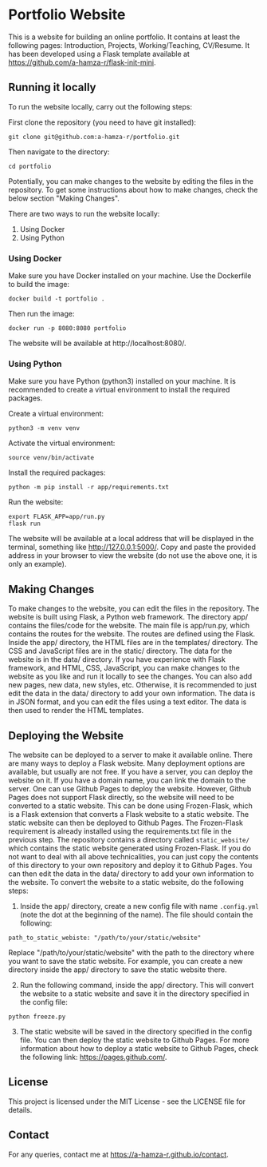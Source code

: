 # Portfolio Website

This is a website for building an online portfolio. It contains at least the following pages: Introduction, Projects, Working/Teaching, CV/Resume.
It has been developed using a Flask template available at https://github.com/a-hamza-r/flask-init-mini.

## Running it locally
To run the website locally, carry out the following steps:

First clone the repository (you need to have git installed):
```
git clone git@github.com:a-hamza-r/portfolio.git
```

Then navigate to the directory:
```
cd portfolio
```

Potentially, you can make changes to the website by editing the files in the repository. To get some instructions about how to make changes, check the below section "Making Changes".

There are two ways to run the website locally:
1. Using Docker
2. Using Python

### Using Docker
Make sure you have Docker installed on your machine. 
Use the Dockerfile to build the image:
```
docker build -t portfolio .
```

Then run the image:
```
docker run -p 8080:8080 portfolio
```

The website will be available at http://localhost:8080/.

### Using Python
Make sure you have Python (python3) installed on your machine. It is recommended to create a virtual environment to install the required packages.

Create a virtual environment:
```
python3 -m venv venv
```
Activate the virtual environment:
```
source venv/bin/activate
```

Install the required packages:
```
python -m pip install -r app/requirements.txt
```

Run the website:
```
export FLASK_APP=app/run.py
flask run
```

The website will be available at a local address that will be displayed in the terminal, something like http://127.0.0.1:5000/. Copy and paste the provided address in your browser to view the website (do not use the above one, it is only an example).

## Making Changes

To make changes to the website, you can edit the files in the repository.
The website is built using Flask, a Python web framework. 
The directory app/ contains the files/code for the website.
The main file is app/run.py, which contains the routes for the website. The routes are defined using the Flask.
Inside the app/ directory, the HTML files are in the templates/ directory. The CSS and JavaScript files are in the static/ directory. The data for the website is in the data/ directory.
If you have experience with Flask framework, and HTML, CSS, JavaScript, you can make changes to the website as you like and run it locally to see the changes. You can also add new pages, new data, new styles, etc.
Otherwise, it is recommended to just edit the data in the data/ directory to add your own information. The data is in JSON format, and you can edit the files using a text editor. The data is then used to render the HTML templates.

## Deploying the Website
The website can be deployed to a server to make it available online. There are many ways to deploy a Flask website. Many deployment options are available, but usually are not free. If you have a server, you can deploy the website on it. If you have a domain name, you can link the domain to the server.
One can use Github Pages to deploy the website. However, Github Pages does not support Flask directly, so the website will need to be converted to a static website. This can be done using Frozen-Flask, which is a Flask extension that converts a Flask website to a static website. The static website can then be deployed to Github Pages.
The Frozen-Flask requirement is already installed using the requirements.txt file in the previous step.
The repository contains a directory called `static_website/` which contains the static website generated using Frozen-Flask. If you do not want to deal with all above technicalities, you can just copy the contents of this directory to your own repository and deploy it to Github Pages. You can then edit the data in the data/ directory to add your own information to the website.
To convert the website to a static website, do the following steps:

1. Inside the app/ directory, create a new config file with name `.config.yml` (note the dot at the beginning of the name). The file should contain the following:
```
path_to_static_webiste: "/path/to/your/static/website"
```
Replace "/path/to/your/static/website" with the path to the directory where you want to save the static website. For example, you can create a new directory inside the app/ directory to save the static website there.

2. Run the following command, inside the app/ directory. This will convert the website to a static website and save it in the directory specified in the config file:
```
python freeze.py
```

3. The static website will be saved in the directory specified in the config file. You can then deploy the static website to Github Pages. For more information about how to deploy a static website to Github Pages, check the following link: https://pages.github.com/.

## License
This project is licensed under the MIT License - see the LICENSE file for details.

## Contact
For any queries, contact me at https://a-hamza-r.github.io/contact.
